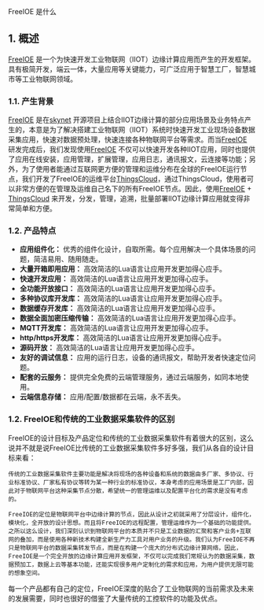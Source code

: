 FreeIOE 是什么


## 1. 概述

[FreeIOE](https://github.com/freeioe/freeioe)  是一个为快速开发工业物联网（IIOT）边缘计算应用而产生的开发框架。具有极简开发，端云一体，大量应用等关键能力，可广泛应用于智慧工厂，智慧城市等工业物联网领域。

### 1.1. 产生背景

[FreeIOE](https://github.com/freeioe/freeioe)  是在[skynet](https://github.com/cloudwu/skynet) 开源项目上结合IIOT边缘计算的部分应用场景及业务特点产生的，本意是为了解决搭建工业物联网（IIOT）系统时快速开发工业现场设备数据采集应用，快速对数据预处理，快速连接各种物联网平台等需求。而当[FreeIOE](https://github.com/freeioe/freeioe) 研发完成后，我们发现使用[FreeIOE](https://github.com/freeioe/freeioe) 不仅可以快速开发各种IIOT应用，同时也提供了应用在线安装，应用管理，扩展管理，应用日志，通讯报文，云连接等功能；另外，为了使用者能通过互联网更方便的管理和运维分布在全球的FreeIOE运行节点，我们开发了FreeIOE的运维平台[ThingsCloud](https://cloud.thingsroot.com)，通过ThingsCloud，使用者可以非常方便的在管理及运维自己名下的所有FreeIOE节点。因此，使用[FreeIOE](https://github.com/freeioe/freeioe) + [ThingsCloud](https://cloud.thingsroot.com) 来开发，分发，管理，追溯，批量部署IIOT边缘计算应用就变得非常简单和方便。



### 1.2. 产品特点


- **应用组件化：** 优秀的组件化设计，自取所需。每个应用解决一个具体场景的问题，简洁易用、随用随走。
- **大量开箱即用应用：** 高效简洁的Lua语言让应用开发更加得心应手。
- **快速开发应用：** 高效简洁的Lua语言让应用开发更加得心应手。
- **全功能开放接口：** 高效简洁的Lua语言让应用开发更加得心应手。
- **多种协议库开发库：** 高效简洁的Lua语言让应用开发更加得心应手。
- **数据缓存开发库：** 高效简洁的Lua语言让应用开发更加得心应手。
- **数据全面加密压缩传输：** 高效简洁的Lua语言让应用开发更加得心应手。
- **MQTT开发库：** 高效简洁的Lua语言让应用开发更加得心应手。
- **http/https开发库：** 高效简洁的Lua语言让应用开发更加得心应手。
- **源码开放：** 高效简洁的Lua语言让应用开发更加得心应手。
- **友好的调试信息：** 应用的运行日志，设备的通讯报文，帮助开发者快速定位问题。
- **配套的云服务：** 提供完全免费的云端管理服务，通过云端服务，如同本地使用。
- **云端信息存储：** 应用/配置/数据都在云端，永不丢失。


### 1.2. FreeIOE和传统的工业数据采集软件的区别

FreeIOE的设计目标及产品定位和传统的工业数据采集软件有着很大的区别，这么说并不就是说FreeIOE比传统的工业数据采集软件多好多强，我们从各自的设计目标来看：

    传统的工业数据采集软件主要功能是解决将现场的各种设备和系统的数据由多厂家、多协议、行业标准协议、厂家私有协议等转为某一种行业的标准协议，本身考虑的应用场景是工厂内部，因此对于物联网平台这种采集节点分散，希望统一的管理运维以及配置平台化的需求是没有考虑的。

    FreeIOE的定位是物联网平台中边缘计算的节点，因此从设计之初就采用了分层设计，组件化，模块化，全开放的设计思想。而且将FreeIOE的远程配置，管理运维作为一个基础的功能提供。之所以这么设计，我们深刻认识到物联网平台的本质并不只是工业数据的汇聚和客户业务+互联网的叠加，而是使用各种新技术构建全新生产力工具对用户业务的升级。我们认为FreeIOE不再只是物联网平台的数据采集转发节点，而是在构建一个庞大的分布式边缘计算网络，因此，FreeIOE是一个完全开放的边缘计算应用开发框架，不仅可以完成我们常规认为的数据采集，数据预加工，数据上云等基本功能，还能实现很多用户定制化的需求和应用，为用户提供无限可能的想象空间。

每一个产品都有自己的定位，FreeIOE深度的贴合了工业物联网的当前需求及未来的发展需要，同时也很好的借鉴了大量传统的工控软件的功能及优点。